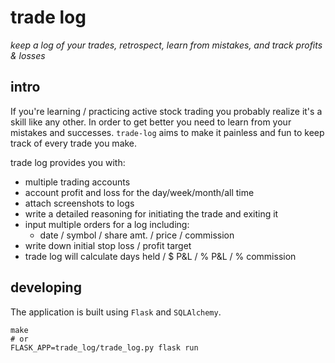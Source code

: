 # trade log

_keep a log of your trades, retrospect, learn from mistakes, and track profits & losses_

## intro

If you're learning / practicing active stock trading you probably realize it's
a skill like any other. In order to get better you need to learn from your
mistakes and successes. `trade-log` aims to make it painless and fun to keep
track of every trade you make.

trade log provides you with:

- multiple trading accounts
- account profit and loss for the day/week/month/all time
- attach screenshots to logs
- write a detailed reasoning for initiating the trade and exiting it
- input multiple orders for a log including:
  - date / symbol / share amt. / price / commission
- write down initial stop loss / profit target
- trade log will calculate days held / $ P&L / % P&L / % commission

## developing

The application is built using `Flask` and `SQLAlchemy`.

```
make
# or
FLASK_APP=trade_log/trade_log.py flask run
```
